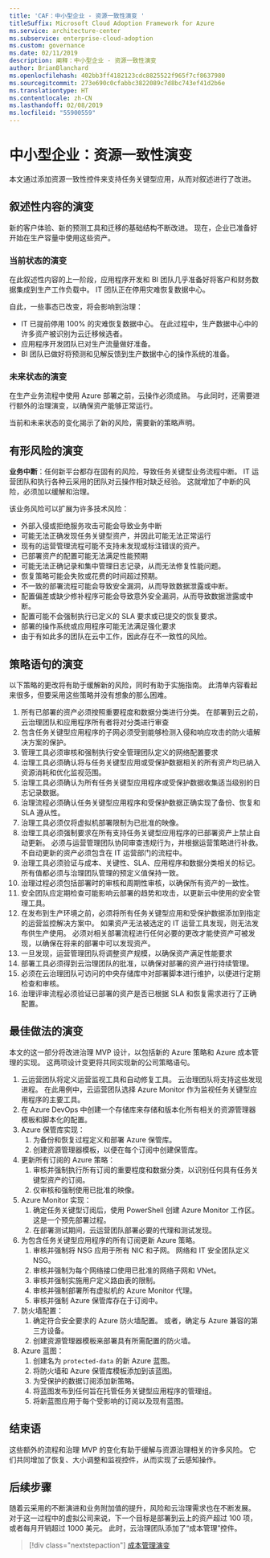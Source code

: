 ```yaml
---
title: 'CAF：中小型企业 - 资源一致性演变 '
titleSuffix: Microsoft Cloud Adoption Framework for Azure
ms.service: architecture-center
ms.subservice: enterprise-cloud-adoption
ms.custom: governance
ms.date: 02/11/2019
description: 阐释：中小型企业 - 资源一致性演变
author: BrianBlanchard
ms.openlocfilehash: 402bb3ff4182123cdc8825522f965f7cf8637980
ms.sourcegitcommit: 273e690c0cfabbc3822089c7d8bc743ef41d2b6e
ms.translationtype: HT
ms.contentlocale: zh-CN
ms.lasthandoff: 02/08/2019
ms.locfileid: "55900559"
---
```

# <a name="small-to-medium-enterprise-resource-consistency-evolution"></a>中小型企业：资源一致性演变

本文通过添加资源一致性控件来支持任务关键型应用，从而对叙述进行了改进。

## <a name="evolution-of-the-narrative"></a>叙述性内容的演变

新的客户体验、新的预测工具和迁移的基础结构不断改进。 现在，企业已准备好开始在生产容量中使用这些资产。

### <a name="evolution-of-the-current-state"></a>当前状态的演变

在此叙述性内容的上一阶段，应用程序开发和 BI 团队几乎准备好将客户和财务数据集成到生产工作负载中。 IT 团队正在停用灾难恢复数据中心。

自此，一些事态已改变，将会影响到治理：

- IT 已提前停用 100% 的灾难恢复数据中心。 在此过程中，生产数据中心中的许多资产被识别为云迁移候选者。
- 应用程序开发团队已对生产流量做好准备。
- BI 团队已做好将预测和见解反馈到生产数据中心的操作系统的准备。

### <a name="evolution-of-the-future-state"></a>未来状态的演变

在生产业务流程中使用 Azure 部署之前，云操作必须成熟。 与此同时，还需要进行额外的治理演变，以确保资产能够正常运行。

当前和未来状态的变化揭示了新的风险，需要新的策略声明。

## <a name="evolution-of-tangible-risks"></a>有形风险的演变

**业务中断**：任何新平台都存在固有的风险，导致任务关键型业务流程中断。 IT 运营团队和执行各种云采用的团队对云操作相对缺乏经验。 这就增加了中断的风险，必须加以缓解和治理。

该业务风险可以扩展为许多技术风险：

- 外部入侵或拒绝服务攻击可能会导致业务中断
- 可能无法正确发现任务关键型资产，并因此可能无法正常运行
- 现有的运营管理流程可能不支持未发现或标注错误的资产。
- 已部署资产的配置可能无法满足性能预期
- 可能无法正确记录和集中管理日志记录，从而无法修复性能问题。
- 恢复策略可能会失败或花费的时间超过预期。
- 不一致的部署流程可能会导致安全漏洞，从而导致数据泄露或中断。
- 配置偏差或缺少修补程序可能会导致意外安全漏洞，从而导致数据泄露或中断。
- 配置可能不会强制执行已定义的 SLA 要求或已提交的恢复要求。
- 部署的操作系统或应用程序可能无法满足强化要求
- 由于有如此多的团队在云中工作，因此存在不一致性的风险。

## <a name="evolution-of-the-policy-statements"></a>策略语句的演变

以下策略的更改将有助于缓解新的风险，同时有助于实施指南。 此清单内容看起来很多，但要采用这些策略并没有想象的那么困难。

1. 所有已部署的资产必须按照重要程度和数据分类进行分类。 在部署到云之前，云治理团队和应用程序所有者将对分类进行审查
2. 包含任务关键型应用程序的子网必须受到能够检测入侵和响应攻击的防火墙解决方案的保护。
3. 管理工具必须审核和强制执行安全管理团队定义的网络配置要求
4. 治理工具必须确认将与任务关键型应用或受保护数据相关的所有资产均已纳入资源消耗和优化监视范围。
5. 治理工具必须确认为所有任务关键型应用程序或受保护数据收集适当级别的日志记录数据。
6. 治理流程必须确认任务关键型应用程序和受保护数据正确实现了备份、恢复和 SLA 遵从性。
7. 治理工具必须仅将虚拟机部署限制为已批准的映像。
8. 治理工具必须强制要求在所有支持任务关键型应用程序的已部署资产上禁止自动更新。 必须与运营管理团队协同审查违规行为，并根据运营策略进行补救。 不自动更新的资产必须包含在 IT 运营部门的流程中。
9. 治理工具必须验证与成本、关键性、SLA、应用程序和数据分类相关的标记。 所有值都必须与治理团队管理的预定义值保持一致。
10. 治理过程必须包括部署时的审核和周期性审核，以确保所有资产的一致性。
11. 安全团队应定期检查可能影响云部署的趋势和攻击，以更新云中使用的安全管理工具。
12. 在发布到生产环境之前，必须将所有任务关键型应用和受保护数据添加到指定的运营监控解决方案中。 如果资产无法被选定的 IT 运营工具发现，则无法发布供生产使用。 必须对相关部署流程进行任何必要的更改才能使资产可被发现，以确保在将来的部署中可以发现资产。
13. 一旦发现，运营管理团队将调整资产规模，以确保资产满足性能要求
14. 部署工具必须得到云治理团队的批准，以确保对部署的资产进行持续管理。
15. 必须在云治理团队可访问的中央存储库中对部署脚本进行维护，以便进行定期检查和审核。
16. 治理评审流程必须验证已部署的资产是否已根据 SLA 和恢复需求进行了正确配置。

## <a name="evolution-of-the-best-practices"></a>最佳做法的演变

本文的这一部分将改进治理 MVP 设计，以包括新的 Azure 策略和 Azure 成本管理的实现。 这两项设计变更将共同实现新的公司策略语句。

1. 云运营团队将定义运营监视工具和自动修复工具。 云治理团队将支持这些发现进程。 在此用例中，云运营团队选择 Azure Monitor 作为监视任务关键型应用程序的主要工具。
2. 在 Azure DevOps 中创建一个存储库来存储和版本化所有相关的资源管理器模板和脚本化的配置。
3. Azure 保管库实现：
    1. 为备份和恢复过程定义和部署 Azure 保管库。
    2. 创建资源管理器模板，以便在每个订阅中创建保管库。
4. 更新所有订阅的 Azure 策略：
    1. 审核并强制执行所有订阅的重要程度和数据分类，以识别任何具有任务关键型资产的订阅。
    2. 仅审核和强制使用已批准的映像。
5. Azure Monitor 实现：
    1. 确定任务关键型订阅后，使用 PowerShell 创建 Azure Monitor 工作区。 这是一个预先部署过程。
    2. 在部署测试期间，云运营团队部署必要的代理和测试发现。
6. 为包含任务关键型应用程序的所有订阅更新 Azure 策略。
    1. 审核并强制将 NSG 应用于所有 NIC 和子网。 网络和 IT 安全团队定义 NSG。
    2. 审核并强制为每个网络接口使用已批准的网络子网和 VNet。
    3. 审核并强制实施用户定义路由表的限制。
    4. 审核并强制部署所有虚拟机的 Azure Monitor 代理。
    5. 审核并强制 Azure 保管库存在于订阅中。
7. 防火墙配置：
    1. 确定符合安全要求的 Azure 防火墙配置。 或者，确定与 Azure 兼容的第三方设备。
    2. 创建资源管理器模板来部署具有所需配置的防火墙。
8. Azure 蓝图：
    1. 创建名为 `protected-data` 的新 Azure 蓝图。
    2. 将防火墙和 Azure 保管库模板添加到该蓝图。
    3. 为受保护的数据订阅添加新策略。
    4. 将蓝图发布到任何旨在托管任务关键型应用程序的管理组。
    5. 将新蓝图应用于每个受影响的订阅以及现有蓝图。

## <a name="conclusion"></a>结束语

这些额外的流程和治理 MVP 的变化有助于缓解与资源治理相关的许多风险。 它们共同增加了恢复、大小调整和监视控件，从而实现了云感知操作。

## <a name="next-steps"></a>后续步骤

随着云采用的不断演进和业务附加值的提升，风险和云治理需求也在不断发展。 对于这一过程中的虚拟公司来说，下一个目标是部署到云上的资产超过 100 项，或者每月开销超过 1000 美元。 此时，云治理团队添加了“成本管理”控件。

> [!div class="nextstepaction"]
> [成本管理演变](./cost-management-evolution.md)